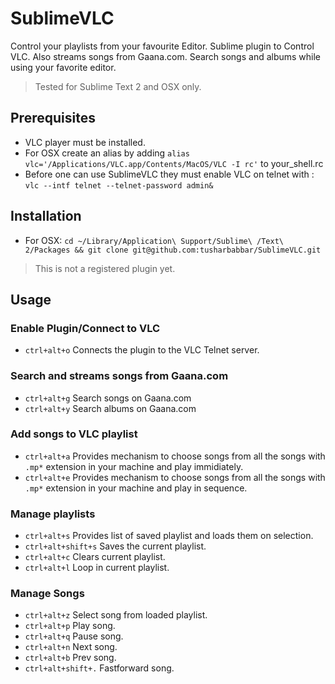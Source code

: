 # SublimeVLC
Control your playlists from your favourite Editor. Sublime plugin to Control VLC. 
Also streams songs from Gaana.com. Search songs and albums while using your favorite editor.
> Tested for Sublime Text 2 and OSX only.

## Prerequisites
* VLC player must be installed.
* For OSX create an alias by adding `alias vlc='/Applications/VLC.app/Contents/MacOS/VLC -I rc'` to your\_shell.rc
* Before one can use SublimeVLC they must enable VLC on telnet with : `vlc --intf telnet --telnet-password admin&`

## Installation
* For OSX: `cd ~/Library/Application\ Support/Sublime\ /Text\ 2/Packages && git clone git@github.com:tusharbabbar/SublimeVLC.git`

> This is not a registered plugin yet.

## Usage
### Enable Plugin/Connect to VLC
* `ctrl+alt+o` Connects the plugin to the VLC Telnet server.

### Search and streams songs from Gaana.com
* `ctrl+alt+g` Search songs on Gaana.com
* `ctrl+alt+y` Search albums on Gaana.com

### Add songs to VLC playlist
* `ctrl+alt+a` Provides mechanism to choose songs from all the songs with `.mp*` extension in your machine and play immidiately.
* `ctrl+alt+e` Provides mechanism to choose songs from all the songs with `.mp*` extension in your machine and play in sequence.

### Manage playlists
* `ctrl+alt+s` Provides list of saved playlist and loads them on selection.
* `ctrl+alt+shift+s` Saves the current playlist.
* `ctrl+alt+c` Clears current playlist.
* `ctrl+alt+l` Loop in current playlist.

### Manage Songs
* `ctrl+alt+z` Select song from loaded playlist.
* `ctrl+alt+p` Play song.
* `ctrl+alt+q` Pause song.
* `ctrl+alt+n` Next song.
* `ctrl+alt+b` Prev song.
* `ctrl+alt+shift+.` Fastforward song.
